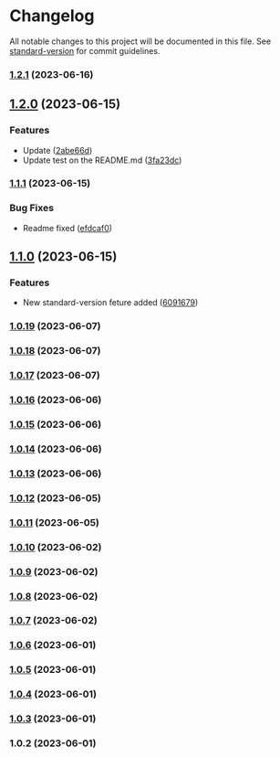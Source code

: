 # Changelog

All notable changes to this project will be documented in this file. See [standard-version](https://github.com/conventional-changelog/standard-version) for commit guidelines.

### [1.2.1](https://github.com/arunodhayamsam/delete-branch-test/compare/v1.2.0...v1.2.1) (2023-06-16)

## [1.2.0](https://github.com/arunodhayamsam/delete-branch-test/compare/v1.1.1...v1.2.0) (2023-06-15)


### Features

* Update ([2abe66d](https://github.com/arunodhayamsam/delete-branch-test/commit/2abe66d37d10fb16eb5509647d8308c40f914ed4))
* Update test on the README.md ([3fa23dc](https://github.com/arunodhayamsam/delete-branch-test/commit/3fa23dc0f5023a31c8b6d7722fde7a2f6cc2b051))

### [1.1.1](https://github.com/arunodhayamsam/delete-branch-test/compare/v1.1.0...v1.1.1) (2023-06-15)


### Bug Fixes

* Readme fixed ([efdcaf0](https://github.com/arunodhayamsam/delete-branch-test/commit/efdcaf0eb861ebae292e086971063a48fc35e3f6))

## [1.1.0](https://github.com/arunodhayamsam/delete-branch-test/compare/v1.0.19...v1.1.0) (2023-06-15)


### Features

* New standard-version feture added ([6091679](https://github.com/arunodhayamsam/delete-branch-test/commit/6091679e5b1415002b538e5efc253c50e364e4c1))

### [1.0.19](https://github.com/arunodhayamsam/delete-branch-test/compare/v1.0.18...v1.0.19) (2023-06-07)

### [1.0.18](https://github.com/arunodhayamsam/delete-branch-test/compare/v1.0.17...v1.0.18) (2023-06-07)

### [1.0.17](https://github.com/arunodhayamsam/delete-branch-test/compare/v1.0.16...v1.0.17) (2023-06-07)

### [1.0.16](https://github.com/arunodhayamsam/delete-branch-test/compare/v1.0.15...v1.0.16) (2023-06-06)

### [1.0.15](https://github.com/arunodhayamsam/delete-branch-test/compare/v1.0.14...v1.0.15) (2023-06-06)

### [1.0.14](https://github.com/arunodhayamsam/delete-branch-test/compare/v1.0.13...v1.0.14) (2023-06-06)

### [1.0.13](https://github.com/arunodhayamsam/delete-branch-test/compare/v1.0.12...v1.0.13) (2023-06-06)

### [1.0.12](https://github.com/arunodhayamsam/delete-branch-test/compare/v1.0.11...v1.0.12) (2023-06-05)

### [1.0.11](https://github.com/arunodhayamsam/delete-branch-test/compare/v1.0.10...v1.0.11) (2023-06-05)

### [1.0.10](https://github.com/arunodhayamsam/delete-branch-test/compare/v1.0.9...v1.0.10) (2023-06-02)

### [1.0.9](https://github.com/arunodhayamsam/delete-branch-test/compare/v1.0.6...v1.0.9) (2023-06-02)

### [1.0.8](https://github.com/arunodhayamsam/delete-branch-test/compare/v1.0.7...v1.0.8) (2023-06-02)

### [1.0.7](https://github.com/arunodhayamsam/delete-branch-test/compare/v1.0.6...v1.0.7) (2023-06-02)

### [1.0.6](https://github.com/arunodhayamsam/delete-branch-test/compare/v1.0.5...v1.0.6) (2023-06-01)

### [1.0.5](https://github.com/arunodhayamsam/delete-branch-test/compare/v1.0.4...v1.0.5) (2023-06-01)

### [1.0.4](https://github.com/arunodhayamsam/delete-branch-test/compare/v1.0.3...v1.0.4) (2023-06-01)

### [1.0.3](https://github.com/arunodhayamsam/delete-branch-test/compare/v1.0.2...v1.0.3) (2023-06-01)

### 1.0.2 (2023-06-01)
